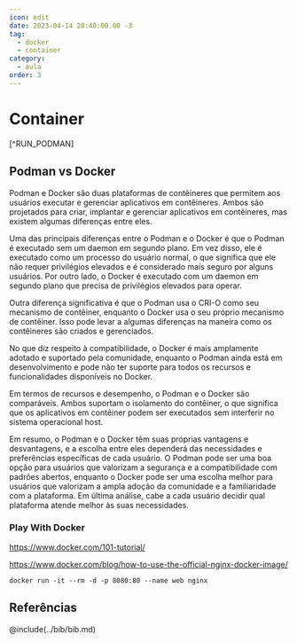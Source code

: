```yaml
---
icon: edit
date: 2023-04-14 20:40:00.00 -3
tag:
  - docker
  - container
category:
  - aula
order: 3
---
```


# Container

[^RUN_PODMAN]

## Podman vs Docker

Podman e Docker são duas plataformas de contêineres que permitem aos usuários executar e gerenciar aplicativos em contêineres. Ambos são projetados para criar, implantar e gerenciar aplicativos em contêineres, mas existem algumas diferenças entre eles.

Uma das principais diferenças entre o Podman e o Docker é que o Podman é executado sem um daemon em segundo plano. Em vez disso, ele é executado como um processo do usuário normal, o que significa que ele não requer privilégios elevados e é considerado mais seguro por alguns usuários. Por outro lado, o Docker é executado com um daemon em segundo plano que precisa de privilégios elevados para operar.

Outra diferença significativa é que o Podman usa o CRI-O como seu mecanismo de contêiner, enquanto o Docker usa o seu próprio mecanismo de contêiner. Isso pode levar a algumas diferenças na maneira como os contêineres são criados e gerenciados.

No que diz respeito à compatibilidade, o Docker é mais amplamente adotado e suportado pela comunidade, enquanto o Podman ainda está em desenvolvimento e pode não ter suporte para todos os recursos e funcionalidades disponíveis no Docker.

Em termos de recursos e desempenho, o Podman e o Docker são comparáveis. Ambos suportam o isolamento do contêiner, o que significa que os aplicativos em contêiner podem ser executados sem interferir no sistema operacional host.

Em resumo, o Podman e o Docker têm suas próprias vantagens e desvantagens, e a escolha entre eles dependerá das necessidades e preferências específicas de cada usuário. O Podman pode ser uma boa opção para usuários que valorizam a segurança e a compatibilidade com padrões abertos, enquanto o Docker pode ser uma escolha melhor para usuários que valorizam a ampla adoção da comunidade e a familiaridade com a plataforma. Em última análise, cabe a cada usuário decidir qual plataforma atende melhor às suas necessidades.

### Play With Docker 


https://www.docker.com/101-tutorial/

https://www.docker.com/blog/how-to-use-the-official-nginx-docker-image/

```console
docker run -it --rm -d -p 8080:80 --name web nginx
```


## Referências

@include(../bib/bib.md)



